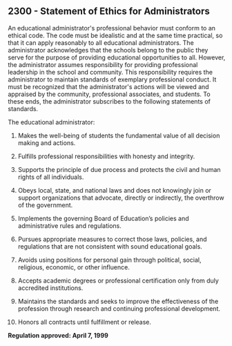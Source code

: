 ## 2300 - Statement of Ethics for Administrators

An educational administrator's professional behavior must conform to an ethical code. The code must be idealistic and at the same time practical, so that it can apply reasonably to all educational administrators. The administrator acknowledges that the schools belong to the public they serve for the purpose of providing educational opportunities to all. However, the administrator assumes responsibility for providing professional leadership in the school and community. This responsibility requires the administrator to maintain standards of exemplary professional conduct. It must be recognized that the administrator's actions will be viewed and appraised by the community, professional associates, and students. To these ends, the administrator subscribes to the following statements of standards.

The educational administrator:

1.  Makes the well-being of students the fundamental value of all decision making and actions.

2.  Fulfills professional responsibilities with honesty and integrity.

3.  Supports the principle of due process and protects the civil and human rights of all individuals.

4.  Obeys local, state, and national laws and does not knowingly join or support organizations that advocate, directly or indirectly, the overthrow of the government.

5.  Implements the governing Board of Education’s policies and administrative rules and regulations.

6.  Pursues appropriate measures to correct those laws, policies, and regulations that are not consistent with sound educational goals.

7.  Avoids using positions for personal gain through political, social, religious, economic, or other influence.

8.  Accepts academic degrees or professional certification only from duly accredited institutions.

9.  Maintains the standards and seeks to improve the effectiveness of the profession through research and continuing professional development.

10.  Honors all contracts until fulfillment or release.

**Regulation approved:  April 7, 1999**